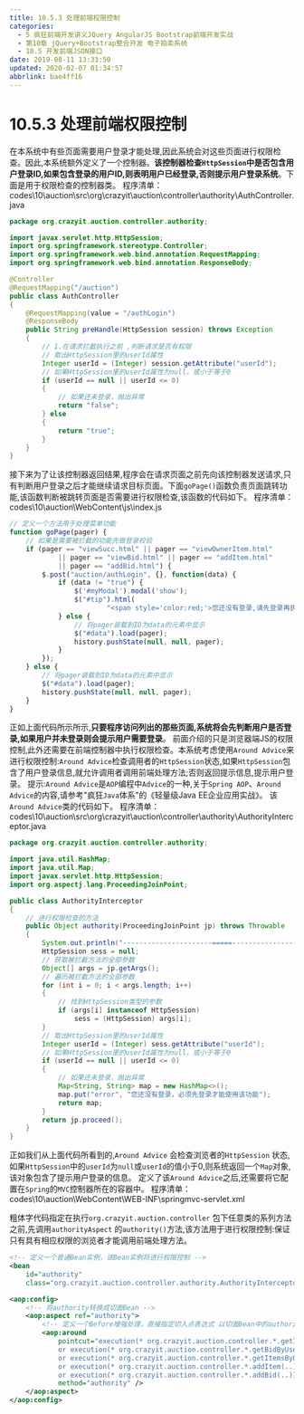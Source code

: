 ```yaml
---
title: 10.5.3 处理前端权限控制
categories: 
  - 5 疯狂前端开发讲义JQuery AngularJS Bootstrap前端开发实战
  - 第10章 jQuery+Bootstrap整合开发 电子拍卖系统
  - 10.5 开发前端JSON接口
date: 2019-08-11 13:33:50
updated: 2020-02-07 01:34:57
abbrlink: bae4ff16
---
```

# 10.5.3 处理前端权限控制 #
在本系统中有些页面需要用户登录才能处理,因此系统会对这些页面进行权限检查。因此,本系统额外定义了一个控制器。**该控制器检查`HttpSession`中是否包含用户登录ID,如果包含登录的用户ID,则表明用户已经登录,否则提示用户登录系统**。下面是用于权限检查的控制器类。
程序清单：codes\10\auction\src\org\crazyit\auction\controller\authority\AuthController.java
```java
package org.crazyit.auction.controller.authority;

import javax.servlet.http.HttpSession;
import org.springframework.stereotype.Controller;
import org.springframework.web.bind.annotation.RequestMapping;
import org.springframework.web.bind.annotation.ResponseBody;

@Controller
@RequestMapping("/auction")
public class AuthController
{
    @RequestMapping(value = "/authLogin")
    @ResponseBody
    public String preHandle(HttpSession session) throws Exception
    {
        // 1.在请求拦截执行之前 ,判断请求是否有权限
        // 取出HttpSession里的userId属性
        Integer userId = (Integer) session.getAttribute("userId");
        // 如果HttpSession里的userId属性为null，或小于等于0
        if (userId == null || userId <= 0)
        {
            // 如果还未登录，抛出异常
            return "false";
        } else
        {
            return "true";
        }
    }
}
```
接下来为了让该控制器返回结果,程序会在请求页面之前先向该控制器发送请求,只有判断用户登录之后才能继续请求目标页面。下面`goPage()`函数负责页面跳转功能,该函数判断被跳转页面是否需要进行权限检查,该函数的代码如下。
程序清单：codes\10\auction\WebContent\js\index.js
```javascript
// 定义一个方法用于处理菜单功能 
function goPage(pager) {
    // 如果是需要被拦截的功能先做登录校验
    if (pager == "viewSucc.html" || pager == "viewOwnerItem.html"
            || pager == "viewBid.html" || pager == "addItem.html"
            || pager == "addBid.html") {
        $.post("auction/authLogin", {}, function(data) {
            if (data != "true") {
                $('#myModal').modal('show');
                $("#tip").html(
                        "<span style='color:red;'>您还没有登录,请先登录再执行该操作</span>");
            } else {
                // 将pager装载到ID为data的元素中显示
                $("#data").load(pager);
                history.pushState(null, null, pager);
            }
        });
    } else {
        // 将pager装载到ID为data的元素中显示
        $("#data").load(pager);
        history.pushState(null, null, pager);
    }
}
```
正如上面代码所示所示,**只要程序访问列出的那些页面,系统将会先判断用户是否登录,如果用户并未登录则会提示用户需要登录**。
前面介绍的只是浏览器端JS的权限控制,此外还需要在前端控制器中执行权限检查。本系统考虑使用`Around Advice`来进行权限控制:`Around Advice`检查调用者的`HttpSession`状态,如果`HttpSession`包含了用户登录信息,就允许调用者调用前端处理方法;否则返回提示信息,提示用户登录。
提示:`Around Advice`是`AOP`编程中`Advice`的一种,关于`Spring AOP`、`Around Advice`的内容,请参考"疯狂`Java`体系"的《轻量级Java EE企业应用实战》。
该`Around Advice`类的代码如下。
程序清单：codes\10\auction\src\org\crazyit\auction\controller\authority\AuthorityInterceptor.java
```java
package org.crazyit.auction.controller.authority;

import java.util.HashMap;
import java.util.Map;
import javax.servlet.http.HttpSession;
import org.aspectj.lang.ProceedingJoinPoint;

public class AuthorityInterceptor
{
    // 进行权限检查的方法
    public Object authority(ProceedingJoinPoint jp) throws Throwable
    {
        System.out.println("----------------------=====--------------------");
        HttpSession sess = null;
        // 获取被拦截方法的全部参数
        Object[] args = jp.getArgs();
        // 遍历被拦截方法的全部参数
        for (int i = 0; i < args.length; i++)
        {
            // 找到HttpSession类型的参数
            if (args[i] instanceof HttpSession)
                sess = (HttpSession) args[i];
        }
        // 取出HttpSession里的userId属性
        Integer userId = (Integer) sess.getAttribute("userId");
        // 如果HttpSession里的userId属性为null，或小于等于0
        if (userId == null || userId <= 0)
        {
            // 如果还未登录，抛出异常
            Map<String, String> map = new HashMap<>();
            map.put("error", "您还没有登录，必须先登录才能使用该功能");
            return map;
        }
        return jp.proceed();
    }
}

```
正如我们从上面代码所看到的,`Around Advice` 会检查浏览者的`HttpSession` 状态,如果`HttpSession`中的`userId`为`null`或`userId`的值小于0,则系统返回一个`Map`对象,该对象包含了提示用户登录的信息。
定义了该`Around Advice`之后,还需要将它配置在`Spring`的`MVC`控制器所在的容器中。
程序清单：codes\10\auction\WebContent\WEB-INF\springmvc-servlet.xml

粗体字代码指定在执行`org.crazyit.auction.controller` 包下任意类的系列方法之前,先调用`authorityAspect` 的`authority()`方法,该方法用于进行权限控制:保证只有具有相应权限的浏览者才能调用前端处理方法。
```xml
<!-- 定义一个普通Bean实例，该Bean实例将进行权限控制 -->
<bean
    id="authority"
    class="org.crazyit.auction.controller.authority.AuthorityInterceptor" />

<aop:config>
    <!-- 将authority转换成切面Bean -->
    <aop:aspect ref="authority">
        <!-- 定义一个Before增强处理，直接指定切入点表达式 以切面Bean中的authority()方法作为增强处理方法 -->
        <aop:around
            pointcut="execution(* org.crazyit.auction.controller.*.getItemByWiner(..))
            or execution(* org.crazyit.auction.controller.*.getBidByUser(..))
            or execution(* org.crazyit.auction.controller.*.getItemsByOwner(..))
            or execution(* org.crazyit.auction.controller.*.addItem(..))
            or execution(* org.crazyit.auction.controller.*.addBid(..))"
            method="authority" />
    </aop:aspect>
</aop:config>
```

